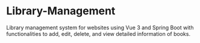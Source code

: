 # Library-Management

Library management system for websites using Vue 3 and Spring Boot with functionalities to add, edit, delete, and view detailed information of books.
